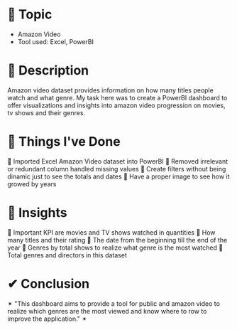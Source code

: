 # 📝 Topic

- Amazon Video
- Tool used: Excel, PowerBI

# 📝 Description

Amazon video dataset provides information on how many titles people watch and what genre. My task here was to create a PowerBI dashboard to offer visualizations and insights into amazon video progression on movies, tv shows and their genres.

# 📝 Things I've Done

🔹 Imported Excel Amazon Video dataset into PowerBI
🔹 Removed irrelevant or redundant column handled missing values
🔹 Create filters without being dinamic just to see the totals and dates
🔹 Have a proper image to see how it growed by years

# 📌 Insights

🔹 Important KPI are movies and TV shows watched in quantities
🔹 How many titles and their rating 
🔹 The date from the beginning till the end of the year
🔹 Genres by total shows to realize what genre is the most watched
🔹 Total genres and directors in this dataset

# ✔ Conclusion

✴ "This dashboard aims to provide a tool for public and amazon video to realize which genres are the most viewed and know where to row to improve the application." ✴
